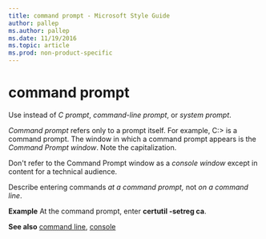 ```yaml
---
title: command prompt - Microsoft Style Guide
author: pallep
ms.author: pallep
ms.date: 11/19/2016
ms.topic: article
ms.prod: non-product-specific
---
```


# command prompt

Use instead of *C prompt*, *command-line prompt*, or *system prompt*.

*Command prompt* refers only to a prompt itself. For example, C:> is a command prompt. The window in which a command prompt appears is the *Command Prompt window*. Note the capitalization.

Don't refer to the Command Prompt window as a *console window* except in content for a technical audience.

Describe entering commands *at a command prompt,* not *on a command line*.

**Example** At the command prompt, enter **certutil -setreg ca**.

**See also**  [command line](/style-guide/a-z-word-list-term-collections/c/command-line), [console](/style-guide/a-z-word-list-term-collections/c/console)
